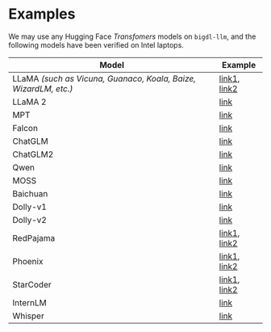 # Examples

We may use any Hugging Face *Transfomers* models on `bigdl-llm`, and the following models have been verified on Intel laptops.

| Model     | Example                                                  |
|-----------|----------------------------------------------------------|
| LLaMA *(such as Vicuna, Guanaco, Koala, Baize, WizardLM, etc.)* | [link1](https://github.com/intel-analytics/BigDL/tree/main/python/llm/example/transformers/native_int4), [link2](https://github.com/intel-analytics/BigDL/tree/main/python/llm/example/transformers/transformers_int4/vicuna)    |
| LLaMA 2   | [link](https://github.com/intel-analytics/BigDL/tree/main/python/llm/example/transformers/transformers_int4/llama2)    |
| MPT       | [link](https://github.com/intel-analytics/BigDL/tree/main/python/llm/example/transformers/transformers_int4/mpt)       |
| Falcon    | [link](https://github.com/intel-analytics/BigDL/tree/main/python/llm/example/transformers/transformers_int4/falcon)    |
| ChatGLM   | [link](https://github.com/intel-analytics/BigDL/tree/main/python/llm/example/transformers/transformers_int4/chatglm)   | 
| ChatGLM2  | [link](https://github.com/intel-analytics/BigDL/tree/main/python/llm/example/transformers/transformers_int4/chatglm2)  | 
| Qwen      | [link](https://github.com/intel-analytics/BigDL/tree/main/python/llm/example/transformers/transformers_int4/qwen)      |
| MOSS      | [link](https://github.com/intel-analytics/BigDL/tree/main/python/llm/example/transformers/transformers_int4/moss)      | 
| Baichuan  | [link](https://github.com/intel-analytics/BigDL/tree/main/python/llm/example/transformers/transformers_int4/baichuan)  | 
| Dolly-v1  | [link](https://github.com/intel-analytics/BigDL/tree/main/python/llm/example/transformers/transformers_int4/dolly_v1)  | 
| Dolly-v2  | [link](https://github.com/intel-analytics/BigDL/tree/main/python/llm/example/transformers/transformers_int4/dolly_v2)  | 
| RedPajama | [link1](https://github.com/intel-analytics/BigDL/tree/main/python/llm/example/transformers/native_int4), [link2](https://github.com/intel-analytics/BigDL/tree/main/python/llm/example/transformers/transformers_int4/redpajama) | 
| Phoenix   | [link1](https://github.com/intel-analytics/BigDL/tree/main/python/llm/example/transformers/native_int4), [link2](https://github.com/intel-analytics/BigDL/tree/main/python/llm/example/transformers/transformers_int4/phoenix)   | 
| StarCoder | [link1](https://github.com/intel-analytics/BigDL/tree/main/python/llm/example/transformers/native_int4), [link2](https://github.com/intel-analytics/BigDL/tree/main/python/llm/example/transformers/transformers_int4/starcoder) | 
| InternLM  | [link](https://github.com/intel-analytics/BigDL/tree/main/python/llm/example/transformers/transformers_int4/internlm)  |
| Whisper   | [link](https://github.com/intel-analytics/BigDL/tree/main/python/llm/example/transformers/transformers_int4/whisper)   |